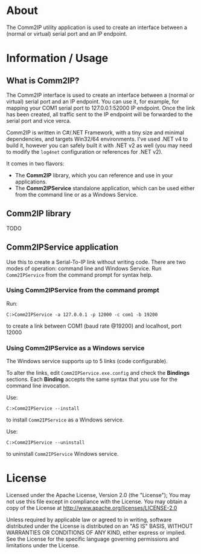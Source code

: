 # About

The Comm2IP utility application is used to create an interface between a (normal or virtual) serial port and an IP endpoint.

# Information / Usage

## What is Comm2IP?

The Comm2IP interface is used to create an interface between a (normal or virtual) serial port and an IP endpoint. You can use it, for example, for mapping your COM1 serial port to 127.0.0.1:52000 IP endpoint. Once the link has been created, all traffic sent to the IP endpoint will be forwarded to the serial port and vice verca.

Comm2IP is written in C#/.NET Framework, with a tiny size and minimal dependencies, and targets Win32/64 environments. I've used .NET v4 to build it, however you can safely built it with .NET v2 as well (you may need to modify the ```log4net``` configuration or references for .NET v2).

It comes in two flavors:

 * The **Comm2IP** library, which you can reference and use in your applications.
 * The **Comm2IPService** standalone application, which can be used either from the command line or as a Windows Service.

## Comm2IP library

TODO

## Comm2IPService application

Use this to create a Serial-To-IP link without writing code. There are two modes of operation: command line and Windows Service. Run `Comm2IPService` from the command prompt for syntax help.

### Using Comm2IPService from the command prompt

Run:

```
C:>Comm2IPService -a 127.0.0.1 -p 12000 -c com1 -b 19200
```

to create a link between COM1 (baud rate @19200) and localhost, port 12000

### Using Comm2IPService as a Windows service

The Windows service supports up to 5 links (code configurable).

To alter the links, edit `Comm2IPService.exe.config` and check the **Bindings** sections. Each **Binding** accepts the same syntax that you use for the command line invocation.

Use:

```
C:>Comm2IPService --install
```

to install `Comm2IPService` as a Windows service.

Use:

```
C:>Comm2IPService --uninstall
```

to uninstall `Comm2IPService` Windows service.

# License

Licensed under the Apache License, Version 2.0 (the "License");
You may not use this file except in compliance with the License. You may obtain a copy of the License at http://www.apache.org/licenses/LICENSE-2.0

Unless required by applicable law or agreed to in writing, software distributed under the License is distributed on an "AS IS" BASIS, WITHOUT WARRANTIES OR CONDITIONS OF ANY KIND, either express or implied. See the License for the specific language governing permissions and limitations under the License.
